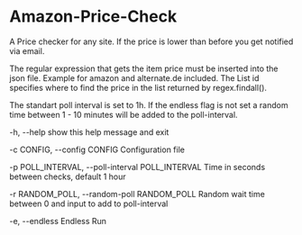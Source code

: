 # Amazon-Price-Check

A Price checker for any site. If the price is lower than before you get notified via email.

The regular expression that gets the item price must be inserted into the json file. Example for amazon and alternate.de included.
The List id specifies where to find the price in the list returned by regex.findall().

The standart poll interval is set to 1h. If the endless flag is not set a random time between 1 - 10 minutes will be added to the poll-interval.

  -h, --help            								show this help message and exit

  -c CONFIG, --config CONFIG							Configuration file

  -p POLL_INTERVAL, --poll-interval POLL_INTERVAL		Time in seconds between checks, default 1 hour

  -r RANDOM_POLL, --random-poll RANDOM_POLL				Random wait time between 0 and input to add to poll-interval
  
  -e, --endless         								Endless Run
